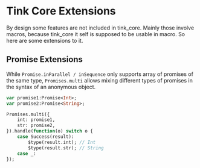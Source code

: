 # Tink Core Extensions

By design some features are not included in tink_core. Mainly those involve macros, because tink_core it self is supposed to be usable in macro. So here are some extensions to it.

## Promise Extensions

While `Promise.inParallel / inSequence` only supports array of promises of the same type, `Promises.multi` allows mixing different types of promises in the syntax of an anonymous object.

```haxe
var promise1:Promise<Int>;
var promise2:Promise<String>;

Promises.multi({
	int: promise1,
	str: promise2,
}).handle(function(o) switch o {
	case Success(result):
		$type(result.int); // Int
		$type(result.str); // String
	case _:
});
```